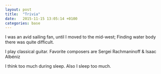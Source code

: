 ```yaml
---
layout: post
title:  "Trivia"
date:   2015-11-15 13:05:14 +0100
categories: base
---
```


I was an avid sailing fan, until I moved to the mid-west; Finding water body there was quite difficult. 

I play classical guitar. Favorite composers are Sergei Rachmaninoff & Isaac Albéniz

I think too much during sleep. Also I sleep too much. 